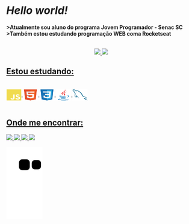 <h1><em><strong>Hello world!</em></strong></h1>
<p> <strong>&gtAtualmente sou aluno do programa Jovem Programador - Senac SC </br> &gtTambém estou estudando programação WEB coma Rocketseat</strong></p>

 </br>
 
 <div align="center">
  <a href="https://github.com/rafaballerini">
  <img height="160em" src="https://github-readme-stats.vercel.app/api?username=fnsigor&show_icons=true&theme=ocean_dark&include_all_commits=true&count_private=true"/>
  <img height="160em" src="https://github-readme-stats.vercel.app/api/top-langs/?username=fnsigor&layout=compact&langs_count=7&theme=ocean_dark"/>
</div>

## Estou estudando:
  
<div style="display: inline_block"><br>
  <img align="center" alt="Igor-Js" height="30" width="40" src="https://raw.githubusercontent.com/devicons/devicon/master/icons/javascript/javascript-plain.svg">
  <img align="center" alt="Igor-HTML" height="30" width="40" src="https://raw.githubusercontent.com/devicons/devicon/master/icons/html5/html5-original.svg">
  <img align="center" alt="Igor-CSS" height="30" width="40" src="https://raw.githubusercontent.com/devicons/devicon/master/icons/css3/css3-original.svg">
  <img align="center" alt="Igor-Java" height="30" width="40" src="https://raw.githubusercontent.com/devicons/devicon/master/icons/java/java-original.svg">
  <img align="center" alt="Igor-Java" height="30" width="40" src="https://raw.githubusercontent.com/devicons/devicon/master/icons/mysql/mysql-original.svg">
</div>
</br>

## Onde me encontrar:
  
<div> 
  <a href="https://instagram.com/fnsigor" target="_blank">
    <img src="https://img.shields.io/badge/-Instagram-%23E4405F?style=for-the-badge&logo=instagram&logoColor=white" target="_blank">
  </a>	
  <a href="https://discordapp.com/users/394984751552790529/" target="_blank">
    <img src="https://img.shields.io/badge/Discord-7289DA?style=for-the-badge&logo=discord&logoColor=white" target="_blank">   
  </a> 
  <a href = "mailto:igorfernamdez@gmail.com">
    <img src="https://img.shields.io/badge/-Gmail-%23333?style=for-the-badge&logo=gmail&logoColor=white" target="_blank">
  </a>
  <a href="https://www.linkedin.com/in/igor-fernandes-135a011a0" target="_blank">
    <img src="https://img.shields.io/badge/-LinkedIn-%230077B5?style=for-the-badge&logo=linkedin&logoColor=white" target="_blank">
  </a> 
</div>
  
 ![Snake animation](https://github.com/fnsigor/fnsigor/blob/output/github-contribution-grid-snake.svg)

